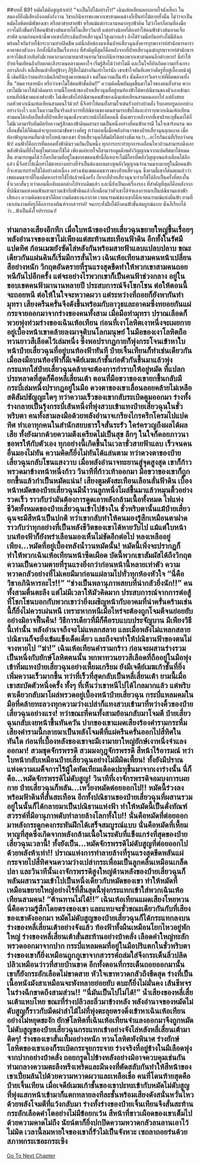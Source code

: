 ##บทที่ 891 หมัดไม่ดับสูญห้าเท่า!
“จะเป็นไปได้อย่างไร!” เฉินเห้อเทียนหอบหายใจดังเฮือก ในสมองก็ยิ่งมีเสียงอึงอลดังกังวาน วิชาอภินิหารของพวกเขาสามคนต่างก็เป็นท่าไม้ตายทั้งนั้น ไม่ว่าจะเป็นหมัดโลหิตทมิฬของเขา หรือตาข่ายสายฟ้า หรือแม้แต่กระดานหมากรุกฟ้าดิน ไม่ว่าใครก็ตามที่ลงมือ อาจไม่ถึงขั้นทำให้คนฟ้าช่วงต้นตายได้ในเสี้ยววินาที แต่อย่างน้อยก็ต้องทำให้คนฟ้าช่วงต้นบาดเจ็บสาหัส
แถมก่อนหน้านี้พวกเขาก็ประเมินป๋ายเสี่ยวฉุนไว้สูงมากแล้ว ถึงได้ร่วมมือกันอย่างไม่มีลังเล พร้อมใจกันร่ายใช้กระบวนท่าปลิดชีพ แต่นี่กลับต้องมาเห็นป๋ายเสี่ยวฉุนสังหารบุรพาจารย์สำนักธารดาราคาตาของตัวเอง อีกทั้งนี่ยังเป็นเรื่องรอง ที่สำคัญที่สุดก็คือหลังจากที่ป๋ายเสี่ยวฉุนฆ่าบุรพาจารย์สำนักธารดาราได้แล้วกลับยังมีเวทคาถามากมายมาต้านทานวิชาอภินิหารของพวกเขาสามคนอีกต่างหาก!
นี่ทำให้ป๋ายเจิ้นเทียนถึงกับตกตะลึงระคนคลางแคลงใจ เริ่มรู้สึกได้ว่าท่าไม่ดี และในใจก็บังเกิดความกริ่งเกรงอย่างลึกล้ำ หลี่เสี่ยนเต้าที่อยู่ข้างๆ ก็รู้สึกไม่ต่างกันเท่าไหร่นัก เขาเข้าใจทันทีเลยว่าศัตรูที่อยู่เบื้องหน้าผู้นี้ เดิมทีนึกว่าตนประเมินอีกฝ่ายสูงมากพอแล้ว แต่ในความเป็นจริง นั่นคือการวิเคราะห์ที่ผิดพลาดทั้งสิ้น
“สมควรตายนัก หรือว่าเขาไม่ใช่คนฟ้าชั้นดิน!!” ความคิดนี้พลันผุดขึ้นมาในใจของคนทั้งสาม พวกเขาไม่มีเวลาให้มัวคิดมาก ยามนี้ใบหน้าของป๋ายเสี่ยวฉุนที่อยู่บนท้องฟ้าได้พาปณิธานของตัวเองเข้ามาแทนที่ปณิธานแห่งฟากฟ้า ไม่เพียงขับไล่ปณิธานคนฟ้าของเฉินเห้อเทียนสามคนออกไป แต่ยังสยบกดหัวพวกเฉินเห้อเทียนสามคนไว้ด้วย!
นี่จึงทำให้คนทั้งสามใจเต้นรัวอย่างบ้าคลั่ง รีบถอยกรูดออกห่างอย่างว่องไว และในความเป็นจริงแล้วการที่ปณิธานของตนสามารถขับไล่และกำราบพวกเฉินเห้อเทียนสามคนได้กลับเป็นสิ่งที่ป๋ายเสี่ยวฉุนเพิ่งจะตระหนักได้ก็ตอนนี้
นั่นเพราะหลังจากที่เขาฝ่าทะลุขั้นมาได้ก็ไม่มีเวลามารับสัมผัสกับความรู้สึกของฟ้าดินผสานรวมเป็นหนึ่งอย่างที่คนฟ้าควรมี ในใจเขาร้อนรน พอเลื่อนขั้นได้ก็คิดแต่จะบุกออกมาขัดขวางศัตรู
ทว่าตอนนี้เมื่อพลังอำนาจของป๋ายเสี่ยวฉุนลุกผงาด เมื่อท้องฟ้าถูกแทนที่มาด้วยใบหน้าของเขา ป๋ายเสี่ยวฉุนก็สัมผัสได้อย่างชัดเจนว่า...อะไรกันแน่ที่เรียกว่าคนฟ้า!
คนฟ้าก็คือการที่ตลอดทั้งฟ้าดินรวมกันเป็นหนึ่ง ทุกการกระทำทุกการเคลื่อนไหวล้วนสามารถดึงเอาพลังฟ้าดินที่ยิ่งใหญ่ไพศาลมาใช้ได้ เพียงแค่หายใจก็สามารถดูดดึงพลังวิญญาณจากแปดทิศมาได้หมดสิ้น สามารถพูดได้ว่าใครก็ตามที่อยู่ในขอบเขตคนฟ้านี้ก็แทบจะไม่มีใครที่พลังวิญญาณแห้งเหือดได้อีกแล้ว
นี่จึงทำให้เมื่อท่าไม้ตายบางอย่างที่จำเป็นต้องเผาผลาญพลังวิญญาณจำนวนมากมาอยู่ในมือคนฟ้าก็จะสามารถร่ายใช้ได้อย่างต่อเนื่อง อย่างเช่นเขตแดนธาราของป๋ายเสี่ยวฉุน ซึ่งยามนี้เขาก็ค้นพบแล้วว่าเขตแดนธาราที่ในอดีตหากร่ายใช้ไปแล้วหนึ่งครั้ง ก็ยากที่ป๋ายเสี่ยวฉุนจะร่ายใช้ได้อีกเป็นครั้งที่สองในชั่วเวลาสั้นๆ ทว่าตอนนี้กลับแตกต่างไปจากเดิมแล้ว
และนี่ยังเป็นแค่เรื่องรอง ที่สำคัญที่สุดก็คือหลังจากที่ปณิธานแห่งคนฟ้าผสานรวมเข้ากับฟ้าดินแล้วก็เหมือนว่าตัวเขาได้จำแลงกายมาเป็นปณิธานแห่งฟ้าเสียเอง ความคิดของเขาก็คือความคิดของนภากาศ เจตนารมณ์ของเขาก็คือเจตนารมณ์แห่งผืนฟ้า ยามที่เขาเล่นงานศัตรูก็คือการลงทัณฑ์จากสวรรค์!
จนกระทั่งฝึกได้ถึงคนฟ้าขั้นสมบูรณ์แบบ นั่นก็เรียกได้ว่า...ฟ้าเป็นดั่งใจปรารถนา!

ท่ามกลางเสียงอึกทึก เมื่อใบหน้าของป๋ายเสี่ยวฉุนขยายใหญ่ขึ้นเรื่อยๆ พลังอำนาจของเขาไม่เพียงแต่สะท้านสะเทือนฟ้าดิน อีกทั้งในรัศมีแปดทิศ ก้อนเมฆยังซัดไล่หลังกันพร้อมสายฟ้าแลบแปลบปลาบ ขณะเดียวกันแผ่นดินก็เริ่มมีการสั่นไหว
เฉินเห้อเทียนสามคนหน้าเปลี่ยนสีอย่างหนัก วิกฤตอันตรายที่รุนแรงสุดขีดทำให้พวกเขาสามคนถอยหนีกันไปอีกครั้ง แต่จะอย่างไรพวกเขาก็เป็นคนฟ้าช่วงกลาง อยู่ในขอบเขตคนฟ้ามานานหลายปี ประสบการณ์จึงโชกโชน ต่อให้ตอนนี้จะถอยหนี ต่อให้ในใจจะหวาดผวา แต่ระหว่างที่ถอยก็ยังพากันทำมุทรา เสียงครืนครั่นจึงดังขึ้นพร้อมกับอาวุธและอาคมซึ่งทยอยกันแผ่กระจายออกมาจากร่างของคนทั้งสาม
เมื่อมือทำมุทรา ปราณเลือดก็พวยพุ่งท่วมร่างของเฉินเห้อเทียน ก่อนที่เงาโลหิตเงาหนึ่งจะเผยกายอยู่เบื้องหน้าเขาคล้ายลงมาจุติบนโลกมนุษย์ ในมือของเงาโลหิตถือทวนยาวสีเลือดไว้เล่มหนึ่ง ซึ่งพอปรากฏกายก็พุ่งกระโจนเข้าหาใบหน้าป๋ายเสี่ยวฉุนที่อยู่บนท้องฟ้าทันที
ป๋ายเจิ้นเทียนก็ทำเช่นเดียวกัน เมื่อลงมือบนท้องฟ้าก็มีเจดีย์เมฆเก้าชั้นก่อตัวกันขึ้นมาแล้วพุ่งกระแทกใส่ป๋ายเสี่ยวฉุนคล้ายจะต้องการกำราบให้อยู่หมัด
ที่แปลกประหลาดที่สุดก็คือหลี่เสี่ยนเต้า ตอนที่มือขวาของเขายกขึ้นกลับมีกระบี่เล่มหนึ่งปรากฏอยู่ในมือ ดวงตาของเขาเลื่อนลอยคล้ายไม่เหลือสติสัมปชัญญะใดๆ ทว่าความเร็วของเขากลับระเบิดตูมออกมา ร่างทั้งร่างกลายเป็นรุ้งกระบี่เส้นหนึ่งที่พุ่งสวบเข้าแทงป๋ายเสี่ยวฉุนในชั่วพริบตา
คนทั้งสามลงมือด้วยพลังอำนาจเกรียงไกรครึกโครมไปแปดทิศ ทำเอาทุกคนในสำนักสยบธารใจสั่นระรัว ใคร่ครวญถึงผลได้ผลเสีย ทั้งยังมากด้วยความตึงเครียดไม่เป็นสุข ลึกๆ ในใจก็คอยภาวนาขอพรให้กับตัวเอง
ทุกอย่างนี้เกิดขึ้นในเวลาชั่วสายฟ้าแลบ เร็วจนคนอื่นมองไม่ทัน ความคิดก็ยิ่งไม่ทันได้แล่นตาม ทว่าดวงตาของป๋ายเสี่ยวฉุนกลับโชนแสงวาบ เมื่อพลังอำนาจทะยานสู่จุดสูงสุด เขาก็ก้าวพรวดมาข้างหน้าหนึ่งก้าว วินาทีที่ก้าวเท้าออกมา มือขวาของเขาก็ถูกยกขึ้นแล้วกำเป็นหมัดแน่น!
เสียงตูมดังสะเทือนเลือนลั่นฟ้าดิน เบื้องหน้าหมัดของป๋ายเสี่ยวฉุนมีน้ำวนลูกหนึ่งโผล่ขึ้นมาแล้วหมุนติ้วอย่างรวดเร็ว ราวกับว่ามันต้องการดูดเอาพลังกล้ามเนื้อทั้งหมด ไฟแห่งชีวิตทั้งหมดของป๋ายเสี่ยวฉุนเข้าไปข้างใน ชั่วพริบตานั้นแม้ป๋ายเสี่ยวฉุนจะมีสีหน้าเป็นปกติ ทว่าเขากลับทำให้คนมองรู้สึกเหมือนตาฝาด ราวกับว่าทุกอย่างที่เป็นพลังชีวิตของเขาได้หายวับไป แม้แต่ใบหน้าบนท้องฟ้าก็ยังพร่าเลือนมองเห็นไม่ชัดอีกต่อไป
หลงเหลืออยู่เพียง...หมัดที่อยู่เบื้องหลังน้ำวนหมัดนั้น!
หมัดนี้เพิ่งจะปรากฏก็ทำให้พวกเฉินเห้อเทียนหน้าซีดเผือด บัดนี้พวกเขาสัมผัสได้ถึงวิกฤตความเป็นความตายที่รุนแรงยิ่งกว่าก่อนหน้านี้หลายเท่าตัว ความหวาดกลัวอย่างที่ไม่เคยมีมาก่อนแผ่ลามไปทั่วทุกห้องหัวใจ
“นี่คือวิชาอภินิหารอะไร!!”
“ช่างเป็นพลานุภาพสยบที่น่ากลัวยิ่งนัก!!”
คนทั้งสามตื่นตะลึง แต่ไม่มีเวลาให้มัวคิดมาก ประสบการณ์จากการต่อสู้ที่โชกโชนบอกกับพวกเขาว่ายิ่งเผชิญหน้ากับอาคมที่น่าครั่นคร้ามเช่นนี้ก็ยิ่งไม่ควรเผ่นหนี เพราะหากหนีเมื่อไหร่จะต้องถูกโจมตีจนย่อยยับอย่างมิอาจฟื้นคืน!
วิธีการเดียวที่มีก็คือรบแบบประจัญบาน มีเพียงวิธีนี้เท่านั้น พลังอำนาจถึงจะไม่แหลกสลาย และเมื่อพลังไม่แหลกสลาย ปณิธานก็จะยิ่งเข้มแข็งเด็ดเดี่ยว และถึงจะทำให้ปณิธานฟ้าของตนไม่จางหายไป
“ฆ่า!” เฉินเห้อเทียนคำรามกร้าว ก่อนจะผสานร่างรวมเป็นหนึ่งกับยักษ์โลหิตตนนั้น พกพาทวนยาวสีเลือดที่ถืออยู่ในมือพุ่งเข้าทิ่มแทงป๋ายเสี่ยวฉุนอย่างเหี้ยมเกรียม
ยังมีเจดีย์เมฆเก้าชั้นที่ยิ่งเพิ่มความเร็วมากขึ้น ทว่าที่เร็วที่สุดกลับเป็นหลี่เสี่ยนเต้า ยามนี้เมื่อเขาสะบัดตัวหนึ่งครั้ง ทั้งๆ ที่เห็นว่าเขาหนีไปได้ไกลมากแล้ว แต่พริบตาเดียวกลับมาโผล่พรวดอยู่เบื้องหน้าป๋ายเสี่ยวฉุน กระบี่แหลมคมในมือที่คล้ายทะลวงทุกความว่างเปล่าก็แทงสวบเข้ามาที่หว่างคิ้วของป๋ายเสี่ยวฉุนอย่างแรง!
ทว่าขณะที่คนทั้งสามย้อนกลับมาโจมตี ป๋ายเสี่ยวฉุนกลับเงยหน้าขึ้นทันควัน ปากของเขาแผดเสียงร้องคำรามกระหึ่ม เสียงคำรามนี้กลายมาเป็นพลังโจมตีที่แผ่ครืนครั่นออกไปสี่ทิศในทันใด ก่อนที่เบื้องหลังของเขาจะมีเงามายาใหญ่ยักษ์เงาหนึ่งจำแลงออกมา!
สวมชุดจักรพรรดิ สวมมงกุฎจักรพรรดิ สีหน้าไร้อารมณ์ ทว่าใบหน้ากลับเหมือนป๋ายเสี่ยวฉุนอย่างไม่มีผิดเพี้ยน!
ทั้งยังมีปราณแห่งความเผด็จการไร้ผู้ใดทัดเทียมเดือดปะทุขึ้นมาจากเงาร่างนั้น นี่ก็คือ...หมัดจักรพรรดิไม่ดับสูญ!
วินาทีที่เงาจักรพรรดิจอมบงการเผยกาย ป๋ายเสี่ยวฉุนก็พลัน...เหวี่ยงหมัดต่อยออกไป!!
หมัดนี้ร่วงลงพร้อมฟ้าดินที่สั่นสะเทือน อีกทั้งปณิธานของป๋ายเสี่ยวฉุนที่ผสานรวมอยู่ในนั้นก็ได้กลายมาเป็นปณิธานแห่งฟ้า ทำให้หมัดนี้เป็นดั่งทัณฑ์สวรรค์ที่มีอานุภาพดับทำลายล้างโลกทั้งใบ!!
นั่นคือหมัดที่ต่อยออกมาหลังกระดูกคงกระพันฝึกได้เสร็จสมบูรณ์แบบ นั่นคือหมัดที่เหี้ยมหาญที่สุดซึ่งเกิดจากพลังกล้ามเนื้อในระดับที่แข็งแกร่งที่สุดของป๋ายเสี่ยวฉุนเวลานี้!
ทั้งยังเป็น...หมัดจักรพรรดิไม่ดับสูญที่ต่อยออกไปด้วยพลังห้าเท่า!!
ปราณแห่งการทำลายล้างที่รุนแรงสุดขีดพลันแผ่กระจายไปสี่ทิศจนความว่างเปล่ากระเพื่อมเป็นลูกคลื่นเหมือนเกล็ดปลา และวินาทีนั้นเงาจักรพรรดิสูงใหญ่ด้านหลังของป๋ายเสี่ยวฉุนก็พลันผสานรวมเข้าไปเป็นหนึ่งเดียวกับหมัดของเขา ทำให้หมัดที่เหมือนขยายใหญ่อย่างไร้ที่สิ้นสุดนี้พุ่งกระแทกเข้าใส่พวกเฉินเห้อเทียนสามคน!
“ต้านทานไม่ได้!!” เฉินเห้อเทียนแผดเสียงโหยหวน นี่คือความรู้สึกโดยตรงของเขา และแทบจะชั่วขณะเดียวกันกับที่เสียงของเขาดังออกมา หมัดไม่ดับสูญของป๋ายเสี่ยวฉุนก็ได้กระแทกลงบนร่างของหลี่เสี่ยนเต้าอย่างจังแล้ว
ท้องฟ้าทั้งผืนเหมือนโยกไหวอยู่พักใหญ่ ร่างของหลี่เสี่ยนเต้าสั่นสะท้านอย่างบ้าคลั่ง เลือดคำใหญ่ทะลักพรวดออกมาจากปาก กระบี่แหลมคมที่อยู่ในมือปริแตกในชั่วพริบตา ร่างของเขาก็ยิ่งเหมือนถูกภูเขาจากสวรรค์ถล่มใส่จึงกระเด็นลิ่วปลิดปลิวเหมือนว่าวที่สายป่านขาด อีกทั้งตอนที่กระเด็นถอยออกมานั้น เขาก็ยังกระอักเลือดไม่ขาดสาย
หัวใจเขาหวาดกลัวถึงขีดสุด ร่างที่เป็นเนื้อหนังมังสาเหมือนจะพังทลายย่อยยับ ตบะก็ยิ่งไม่มั่นคง เส้นชีพจรในร่างฉีกขาดถึงสามส่วน!!
“นี่มันเป็นไปไม่ได้!” น้ำเสียงของหลี่เสี่ยนเต้าแหบโหย ขณะที่ร่างปลิวละลิ่วมาข้างหลัง พลังอำนาจของหมัดไม่ดับสูญก็ราวกับมีดผ่าลำไม้ไผ่ที่พุ่งตะลุยตรงดิ่งเข้าหาเฉินเห้อเทียนอย่างไม่หยุดชะงัก
ยักษ์โลหิตที่เฉินเห้อเทียนจำแลงออกมาจึงถูกหมัดไม่ดับสูญของป๋ายเสี่ยวฉุนกระแทกเข้าอย่างจังไล่หลังหลี่เสี่ยนเต้ามาติดๆ!
ร่างของเขาสั่นเทิ้มอย่างหนัก ทวนโลหิตพังพินาศ ร่างยักษ์โลหิตของเขาเองก็ระเบิดกระจุยกระจาย ร่างจริงที่อยู่ข้างในมีเลือดพุ่งจากปากอย่างบ้าคลั่ง ถอยกรูดไปข้างหลังอย่างมิอาจควบคุมเช่นกัน ท่ามกลางความตะลึงพรึงเพริดและมึนงงที่ตัดสลับกันทำให้สีหน้าของเขาเปี่ยมล้นไปด้วยความหวาดผวาและเหลือเชื่อ
คนที่โดนท้ายสุดคือป๋ายเจิ้นเทียน เมื่อเจดีย์เมฆเก้าชั้นของเขาปะทะเข้ากับหมัดไม่ดับสูญที่พุ่งแสกหน้าเข้ามาก็แตกทลายลงทีละชั้นพร้อมเสียงดังสนั่นหวั่นไหว ด้วยพลังโจมตีที่แว้งกลับมา ร่างทั้งร่างของป๋ายเจิ้นเทียนจึงสั่นสะท้าน กระอักเลือดคำโตอย่างไม่มีข้อยกเว้น สีหน้าที่ขาวเผือดของเขาเต็มไปด้วยความคาดไม่ถึง นัยน์ตาก็ยิ่งปกปิดความหวาดกลัวลนลานเอาไว้ไม่มิด เวลานี้ลมหายใจของเขาถี่รัวไม่เป็นจังหวะ เซถลาถอยร่นด้วยสภาพกระเซอะกระเซิง
------


[Go To Next Chapter]( ./38.md)